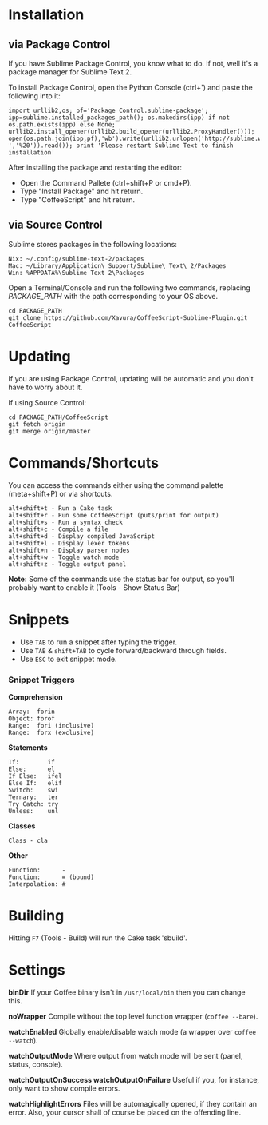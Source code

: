 # Installation

## via Package Control

If you have Sublime Package Control, you know what to do. If not, well it's a package manager for Sublime Text 2.

To install Package Control, open the Python Console (ctrl+') and paste the following into it:

    import urllib2,os; pf='Package Control.sublime-package'; ipp=sublime.installed_packages_path(); os.makedirs(ipp) if not os.path.exists(ipp) else None; urllib2.install_opener(urllib2.build_opener(urllib2.ProxyHandler())); open(os.path.join(ipp,pf),'wb').write(urllib2.urlopen('http://sublime.wbond.net/'+pf.replace(' ','%20')).read()); print 'Please restart Sublime Text to finish installation'

After installing the package and restarting the editor:

* Open the Command Pallete (ctrl+shift+P or cmd+P).
* Type "Install Package" and hit return.
* Type "CoffeeScript" and hit return.

## via Source Control

Sublime stores packages in the following locations:

	Nix: ~/.config/sublime-text-2/packages
	Mac: ~/Library/Application\ Support/Sublime\ Text\ 2/Packages
	Win: %APPDATA%\Sublime Text 2\Packages

Open a Terminal/Console and run the following two commands, replacing *PACKAGE_PATH* with the path corresponding to your OS above.

	cd PACKAGE_PATH
	git clone https://github.com/Xavura/CoffeeScript-Sublime-Plugin.git CoffeeScript


# Updating

If you are using Package Control, updating will be automatic and you don't have to worry about it.

If using Source Control:

	cd PACKAGE_PATH/CoffeeScript
	git fetch origin
	git merge origin/master

# Commands/Shortcuts

You can access the commands either using the command palette (meta+shift+P) or via shortcuts.

	alt+shift+t - Run a Cake task
	alt+shift+r - Run some CoffeeScript (puts/print for output)
	alt+shift+s - Run a syntax check
	alt+shift+c - Compile a file
	alt+shift+d - Display compiled JavaScript
	alt+shift+l - Display lexer tokens
	alt+shift+n - Display parser nodes
	alt+shift+w - Toggle watch mode
	alt+shift+z - Toggle output panel

**Note:** Some of the commands use the status bar for output, so you'll probably want to enable it (Tools - Show Status Bar)

# Snippets

- Use `TAB` to run a snippet after typing the trigger.
- Use `TAB` & `shift+TAB` to cycle forward/backward through fields.
- Use `ESC` to exit snippet mode.

### Snippet Triggers

**Comprehension**

	Array:  forin
	Object: forof
	Range:  fori (inclusive)
	Range:  forx (exclusive)

**Statements**

	If:        if
	Else:      el
	If Else:   ifel
	Else If:   elif
	Switch:    swi
	Ternary:   ter
	Try Catch: try
	Unless:    unl

**Classes**

	Class - cla

**Other**

	Function:      -
	Function:      = (bound)
	Interpolation: #

# Building

Hitting `F7` (Tools - Build) will run the Cake task 'sbuild'.

# Settings

**binDir**
If your Coffee binary isn't in `/usr/local/bin` then you can change this.

**noWrapper**
Compile without the top level function wrapper (`coffee --bare`).

**watchEnabled**
Globally enable/disable watch mode (a wrapper over `coffee --watch`).

**watchOutputMode**
Where output from watch mode will be sent (panel, status, console).

**watchOutputOnSuccess
watchOutputOnFailure**
Useful if you, for instance, only want to show compile errors.

**watchHighlightErrors**
Files will be automagically opened, if they contain an error. Also, your cursor shall of course be placed on the offending line.
